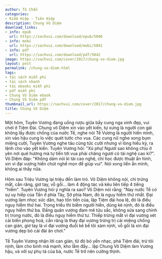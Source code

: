 ```yaml
---
author: Tô Chẩn
categories:
- Kiếm Hiệp - Tiên Hiệp
description: Chung Vô Diệm
download_links:
- info: epub
  url: https://sachvui.com/download/epub/5040
- info: mobi
  url: https://sachvui.com/download/mobi/5041
- info: pdf
  url: https://sachvui.com/download/pdf/5042
image: https://sachvui.com/cover/2017/chung-vo-diem.jpg
layout: post
permalink: /chung-vo-diem.html
tags:
- tải sách miễn phí
- tải sách nhanh
- tải ebooks miễn phí
- pdf miễn phí
- Chung Vô Diệm ebook
- Chung Vô Diệm pdf
thumbnail_url: https://sachvui.com/cover/2017/chung-vo-diem.jpg
title: Chung Vô Diệm
---
```


 <div class="item-desc text-justify"> <p>Một hôm, Tuyên Vương đang uống rượu giữa bầy cung nga xinh đẹp, vui chơi ở Tiệm Đài. Chung vô Diệm xin vào yết kiến, tự xưng là người con gái không lấy được chồng của nước Tề, nghe nói Tề Vương là người hiền minh, xin vào hậu cung lo việc quét tước cho vua. Các cung nữ nghe xong bụm miệng cười, Tuyên Vương nghe tâu cũng tức cười nhưng vì lòng hiếu kỳ, ra lệnh cho vào yết kiến. Tuyên Vương hỏi: "Xú phụ! Ngươi sao không chịu ở yên nơi quê hương mà tự tiến tới vua phải chăng ngươi có tài nghệ cao kì?". Vô Diệm đáp: "Không dám nói kì tài cao nghệ, chỉ học được thuật ẩn hình, xin vì đại vương hiến chút nghề mọn để giúp vui". Nói xong liền ẩn mình, không ai thấy nữa.<br><br>Hôm sau Triệu Vương lại triệu đến làm trò. Vô Diệm không nói, chỉ trừng mắt, cắn răng, giơ tay, vỗ gối... làm 4 động tác và kêu liên tiếp 4 tiếng "hiểm". Tuyên Vương hỏi ý nghĩa ra sao? Vô Diệm nói rằng: "Nay nước Tề có sự uy hiếp của Tần ở phía Tây, Sở phía Nam, đó là nguy hiểm thứ nhất. Đại vương làm nhọc sức dân, hao tốn tiền của, lập Tiệm đài hoa lệ, đó là điều nguy hiểm thứ hai. Trong triều thì biếm người hiền, dùng kẻ nịnh, đó là điều nguy hiểm thứ ba. Đấng quân vương đam mê tửu sắc, không sửa sang chính trị trong nước, đó là điều nguy hiểm thứ tư. Thiếp trừng mắt vì đại vương xét cái biến phong hoả, cắn răng là thay đại vương trừng trị cái miệng chống can gián, giơ tay là vì đại vương đuổi kẻ bề tôi xàm nịnh, vỗ gối là xin đại vương dẹp bỏ cái đài ăn chơi."<br><br>Tề Tuyên Vương nhận lời can gián, từ đó bỏ yến nhạc, phá Tiệm đài, trừ tôi nịnh, làm cho binh mã mạnh, kho lẫm đầy... lập Chung Vô Diệm làm Vương hậu, và với sự phụ tá của bà, nước Tề trở nên cường thịnh.</p> </div>